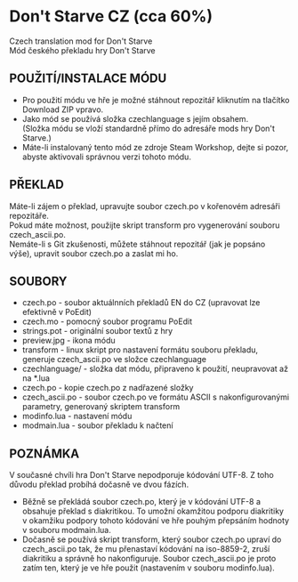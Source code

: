 Don't Starve CZ (cca 60%)
=========================
Czech translation mod for Don't Starve<br />
Mód českého překladu hry Don't Starve


POUŽITÍ/INSTALACE MÓDU
----------------------
- Pro použití módu ve hře je možné stáhnout repozitář kliknutím na tlačítko Download ZIP vpravo.
- Jako mód se používá složka czechlanguage s jejím obsahem.<br />
(Složka módu se vloží standardně přímo do adresáře mods hry Don't Starve.)<br />
- Máte-li instalovaný tento mód ze zdroje Steam Workshop, dejte si pozor, abyste aktivovali správnou verzi tohoto módu.

PŘEKLAD
-------
Máte-li zájem o překlad, upravujte soubor czech.po v kořenovém adresáři repozitáře.<br />
Pokud máte možnost, použijte skript transform pro vygenerování souboru czech_ascii.po.<br />
Nemáte-li s Git zkušenosti, můžete stáhnout repozitář (jak je popsáno výše), upravit soubor czech.po a zaslat mi ho.

SOUBORY
-------
- czech.po	  - soubor aktuálnních překladů EN do CZ (upravovat lze efektivně v PoEdit)
- czech.mo	  - pomocný soubor programu PoEdit
- strings.pot	  - originální soubor textů z hry
- preview.jpg	  - ikona módu
- transform	  - linux skript pro nastavení formátu souboru překladu, generuje czech_ascii.po ve složce czechlanguage
- czechlanguage/ - složka dat módu, připraveno k použití, neupravovat až na *.lua
 - czech.po		- kopie czech.po z nadřazené složky
 - czech_ascii.po	- soubor czech.po ve formátu ASCII s nakonfigurovanými parametry, generovaný skriptem transform
 - modinfo.lua		- nastavení módu
 - modmain.lua		- soubor překladu k načtení

POZNÁMKA
--------
V současné chvíli hra Don't Starve nepodporuje kódování UTF-8. Z toho důvodu překlad probíhá dočasně ve dvou fázích.
 - Běžně se překládá soubor czech.po, který je v kódování UTF-8 a obsahuje překlad s diakritikou. To umožní okamžitou podporu diakritiky v okamžiku podpory tohoto kódování ve hře pouhým přepsáním hodnoty v souboru modmain.lua.
 - Dočasně se používá skript transform, který soubor czech.po upraví do czech_ascii.po tak, že mu přenastaví kódování na iso-8859-2, zruší diakritiku a správně ho nakonfiguruje.
Soubor czech_ascii.po je proto zatím ten, který je ve hře použit (nastavením v souboru modinfo.lua).

